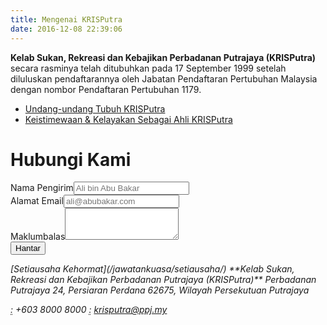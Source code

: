 ```yaml
---
title: Mengenai KRISPutra
date: 2016-12-08 22:39:06
---
```

**Kelab Sukan, Rekreasi dan Kebajikan Perbadanan Putrajaya (KRISPutra)** secara rasminya telah ditubuhkan pada 17 September 1999 setelah diluluskan pendaftarannya oleh Jabatan Pendaftaran Pertubuhan Malaysia dengan nombor Pendaftaran Pertubuhan 1179.
* [Undang-undang Tubuh KRISPutra](#)
* [Keistimewaan & Kelayakan Sebagai Ahli KRISPutra](#)

# Hubungi Kami
<form action="https://formspree.io/krisputra@ppj.my" method="POST"><div class="form-group"><label for="namaPengirim">Nama Pengirim</label><input type="text" class="form-control" id="namaPengirim" placeholder="Ali bin Abu Bakar"></div><div class="form-group"><label for="alamatEmail">Alamat Email</label><input type="email" class="form-control" id="alamatEmail" name="_replyto" placeholder="ali@abubakar.com"></div><div class="form-group"><label for="maklumbalas">Maklumbalas</label><textarea class="form-control" name="Maklumbalas" rows="3"></textarea></div><input type="hidden" name="_subject" value="Maklumbalas Laman Web KRISPutra!" /><button type="submit" class="btn btn-default">Hantar</button></form>
<address>
[Setiausaha Kehormat](/jawatankuasa/setiausaha/)
**Kelab Sukan, Rekreasi dan Kebajikan Perbadanan Putrajaya (KRISPutra)**  
Perbadanan Putrajaya  
24, Persiaran Perdana  
62675, Wilayah Persekutuan Putrajaya  
  
<abbr title="Phone"><span class="glyphicon glyphicon-earphone" aria-hidden="true"></span> :</abbr> +603 8000 8000
<abbr title="Email"><span class="glyphicon glyphicon-envelope" aria-hidden="true"></span> :</abbr> <a href='mailto:krisputra@ppj.my'>krisputra@ppj.my</a>
</address>
